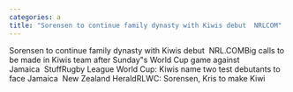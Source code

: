 ```yaml
---
categories: a
title: "Sorensen to continue family dynasty with Kiwis debut  NRLCOM"
---
```

Sorensen to continue family dynasty with Kiwis debut&nbsp;&nbsp;NRL.COMBig calls to be made in Kiwis team after Sunday"s World Cup game against Jamaica&nbsp;&nbsp;StuffRugby League World Cup: Kiwis name two test debutants to face Jamaica&nbsp;&nbsp;New Zealand HeraldRLWC: Sorensen, Kris to make Kiwi